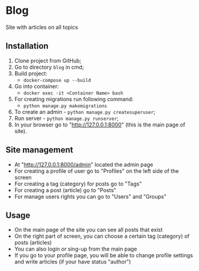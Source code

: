 # Blog

Site with articles on all topics

## Installation

1. Clone project from GitHub;
2. Go to directory `blog` in cmd;
3. Build project:
   - `docker-compose up --build`
4. Go into container:
   - `docker exec -it <Container Name> bash`
5. For creating migrations run following command: 
   - `python manage.py makemigrations`
6. To create an admin - `python manage.py createsuperuser`;
7. Run server - `python manage.py runserver`;
8. In your browser go to "http://127.0.0.1:8000" (this is the main page of site).

## Site management

- At "http://127.0.0.1:8000/admin" located the admin page
- For creating a profile of user go to "Profiles" on the left side of the screen
- For creating a tag (category) for posts go to "Tags"
- For creating a post (article) go to "Posts" 
- For manage users rights you can go to "Users" and "Groups"

## Usage

- On the main page of the site you can see all posts that exist
- On the right part of screen, you can choose a certain tag (category) of posts (articles)
- You can also login or sing-up from the main page
- If you go to your profile page, you will be able to change profile settings and write articles (if your have status "author")
